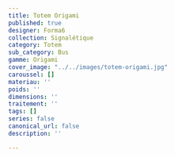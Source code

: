 ```yaml
---
title: Totem Origami
published: true
designer: Forma6
collection: Signalétique
category: Totem
sub_category: Bus
gamme: Origami
cover_image: "../../images/totem-origami.jpg"
caroussel: []
materiau: ''
poids: ''
dimensions: ''
traitement: ''
tags: []
series: false
canonical_url: false
description: ''

---
```

